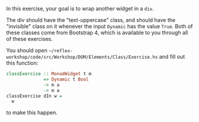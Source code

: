 In this exercise, your goal is to wrap another widget in a `div`.

The div should have the "text-uppercase" class, and should have the "invisible" class on it whenever the input `Dynamic` has the value `True`.
Both of these classes come from Bootstrap 4, which is available to you through all of these exercises.

You should open
`~/reflex-workshop/code/src/Workshop/DOM/Elements/Class/Exercise.hs`
and fill out this function:

```haskell
classExercise :: MonadWidget t m
              => Dynamic t Bool
              -> m a
              -> m a
classExercise dIn w =
  w
```

to make this happen.

